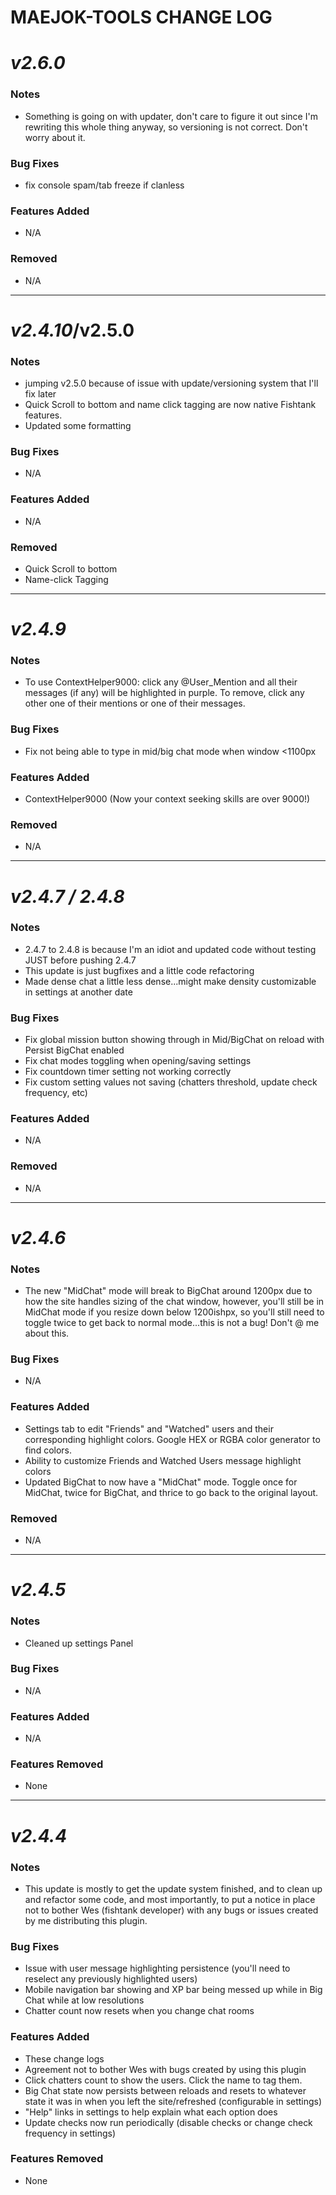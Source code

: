 # MAEJOK-TOOLS CHANGE LOG

# **_v2.6.0_**

### Notes

- Something is going on with updater, don't care to figure it out since I'm rewriting this whole thing anyway, so versioning is not correct. Don't worry about it.

### Bug Fixes

- fix console spam/tab freeze if clanless

### Features Added

- N/A

### Removed

- N/A

---

# **_v2.4.10_**/v2.5.0

### Notes

- jumping v2.5.0 because of issue with update/versioning system that I'll fix later
- Quick Scroll to bottom and name click tagging are now native Fishtank features.
- Updated some formatting

### Bug Fixes

- N/A

### Features Added

- N/A

### Removed

- Quick Scroll to bottom
- Name-click Tagging

---

# **_v2.4.9_**

### Notes

- To use ContextHelper9000: click any @User_Mention and all their messages (if any) will be highlighted in purple. To remove, click any other one of their mentions or one of their messages.

### Bug Fixes

- Fix not being able to type in mid/big chat mode when window <1100px

### Features Added

- ContextHelper9000 (Now your context seeking skills are over 9000!)

### Removed

- N/A

---

# **_v2.4.7 / 2.4.8_**

### Notes

- 2.4.7 to 2.4.8 is because I'm an idiot and updated code without testing JUST before pushing 2.4.7
- This update is just bugfixes and a little code refactoring
- Made dense chat a little less dense...might make density customizable in settings at another date

### Bug Fixes

- Fix global mission button showing through in Mid/BigChat on reload with Persist BigChat enabled
- Fix chat modes toggling when opening/saving settings
- Fix countdown timer setting not working correctly
- Fix custom setting values not saving (chatters threshold, update check frequency, etc)

### Features Added

- N/A

### Removed

- N/A

---

# **_v2.4.6_**

### Notes

- The new "MidChat" mode will break to BigChat around 1200px due to how the site handles sizing of the chat window, however, you'll still be in MidChat mode if you resize down below 1200ishpx, so you'll still need to toggle twice to get back to normal mode...this is not a bug! Don't @ me about this.

### Bug Fixes

- N/A

### Features Added

- Settings tab to edit "Friends" and "Watched" users and their corresponding highlight colors. Google HEX or RGBA color generator to find colors.
- Ability to customize Friends and Watched Users message highlight colors
- Updated BigChat to now have a "MidChat" mode. Toggle once for MidChat, twice for BigChat, and thrice to go back to the original layout.

### Removed

- N/A

---

# **_v2.4.5_**

### Notes

- Cleaned up settings Panel

### Bug Fixes

- N/A

### Features Added

- N/A

### Features Removed

- None

---

# **_v2.4.4_**

### Notes

- This update is mostly to get the update system finished, and to clean up and refactor some code, and most importantly, to put a notice in place not to bother Wes (fishtank developer) with any bugs or issues created by me distributing this plugin.

### Bug Fixes

- Issue with user message highlighting persistence (you'll need to reselect any previously highlighted users)
- Mobile navigation bar showing and XP bar being messed up while in Big Chat while at low resolutions
- Chatter count now resets when you change chat rooms

### Features Added

- These change logs
- Agreement not to bother Wes with bugs created by using this plugin
- Click chatters count to show the users. Click the name to tag them.
- Big Chat state now persists between reloads and resets to whatever state it was in when you left the site/refreshed (configurable in settings)
- "Help" links in settings to help explain what each option does
- Update checks now run periodically (disable checks or change check frequency in settings)

### Features Removed

- None
